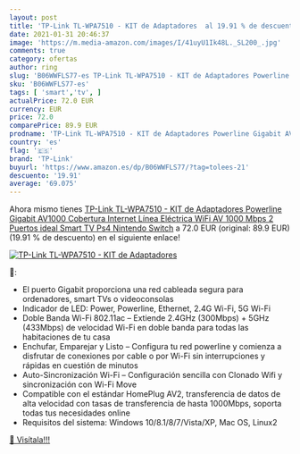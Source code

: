 ```yaml
---
layout: post
title: 'TP-Link TL-WPA7510 - KIT de Adaptadores  al 19.91 % de descuento'
date: 2021-01-31 20:46:37
image: 'https://m.media-amazon.com/images/I/41uyU1Ik48L._SL200_.jpg'
comments: true
category: ofertas
author: ring
slug: 'B06WWFLS77-es TP-Link TL-WPA7510 - KIT de Adaptadores Powerline Gigabit...'
sku: 'B06WWFLS77-es'
tags: [ 'smart','tv', ]
actualPrice: 72.0 EUR
currency: EUR
price: 72.0
comparePrice: 89.9 EUR
prodname: 'TP-Link TL-WPA7510 - KIT de Adaptadores Powerline Gigabit AV1000 Cobertura Internet  Línea Eléctrica  WiFi AV 1000 Mbps 2 Puertos  ideal Smart TV  Ps4  Nintendo Switch'
country: 'es'
flag: '🇪🇸'
brand: 'TP-Link'
buyurl: 'https://www.amazon.es/dp/B06WWFLS77/?tag=tolees-21'
descuento: '19.91'
average: '69.075'
---
```


Ahora mismo tienes [TP-Link TL-WPA7510 - KIT de Adaptadores Powerline Gigabit AV1000 Cobertura Internet  Línea Eléctrica  WiFi AV 1000 Mbps 2 Puertos  ideal Smart TV  Ps4  Nintendo Switch](https://www.amazon.es/dp/B06WWFLS77/?tag=tolees-21) a 72.0 EUR (original: 89.9 EUR) (19.91 %  de descuento) en el siguiente enlace!

[![TP-Link TL-WPA7510 - KIT de Adaptadores ](https://m.media-amazon.com/images/I/41uyU1Ik48L._SL200_.jpg)](https://www.amazon.es/dp/B06WWFLS77/?tag=tolees-21)

🔎:

- El puerto Gigabit proporciona una red cableada segura para ordenadores, smart TVs o videoconsolas
- Indicador de LED: Power, Powerline, Ethernet, 2.4G Wi-Fi, 5G Wi-Fi
- Doble Banda Wi-Fi 802.11ac – Extiende 2.4GHz (300Mbps) + 5GHz (433Mbps) de velocidad Wi-Fi en doble banda para todas las habitaciones de tu casa
- Enchufar, Emparejar y Listo – Configura tu red powerline y comienza a disfrutar de conexiones por cable o por Wi-Fi sin interrupciones y rápidas en cuestión de minutos
- Auto-Sincronización Wi-Fi – Configuración sencilla con Clonado Wifi y sincronización con Wi-Fi Move
- Compatible con el estándar HomePlug AV2, transferencia de datos de alta velocidad con tasas de transferencia de hasta 1000Mbps, soporta todas tus necesidades online
- Requisitos del sistema: Windows 10/8.1/8/7/Vista/XP, Mac OS, Linux2

[🛒 Visítala!!!](https://www.amazon.es/dp/B06WWFLS77/?tag=tolees-21)
